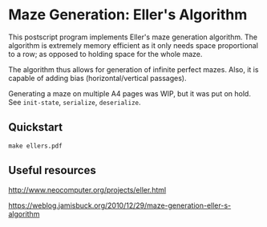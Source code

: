
# Maze Generation: Eller's Algorithm


This postscript program implements Eller's maze generation algorithm.
The algorithm is extremely memory efficient as it only needs space
proportional to a row; as opposed to holding space for the whole maze.

The algorithm thus allows for generation of infinite perfect mazes.
Also, it is capable of adding bias (horizontal/vertical passages).

Generating a maze on multiple A4 pages was WIP, but it was put on hold.
See `init-state`, `serialize`, `deserialize`.

## Quickstart

```
make ellers.pdf
```

## Useful resources

<http://www.neocomputer.org/projects/eller.html>

<https://weblog.jamisbuck.org/2010/12/29/maze-generation-eller-s-algorithm>

